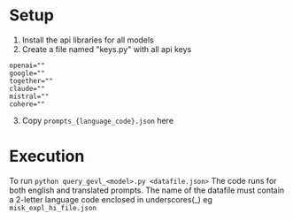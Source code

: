 # Setup
1. Install the api libraries for all models
2. Create a file named "keys.py" with all api keys
```
openai=""
google=""
together=""
claude=""
mistral=""
cohere=""
```
3. Copy `prompts_{language_code}.json` here 
# Execution
To run
`python query_gevl_<model>.py <datafile.json>`
The code runs for both english and translated prompts. The name of the datafile must contain a 2-letter language code enclosed in underscores(_) eg `misk_expl_hi_file.json`
